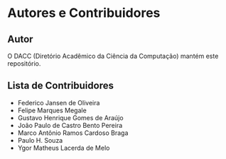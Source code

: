 # Autores e Contribuidores

## Autor

O DACC (Diretório Acadêmico da Ciência da Computação) mantém este repositório.

## Lista de Contribuidores

- Federico Jansen de Oliveira
- Felipe Marques Megale
- Gustavo Henrique Gomes de Araújo
- João Paulo de Castro Bento Pereira
- Marco Antônio Ramos Cardoso Braga
- Paulo H. Souza
- Ygor Matheus Lacerda de Melo
